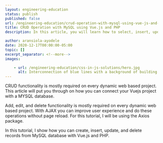 ```yaml
---
layout: engineering-education
status: publish
published: false
url: /engineering-education/crud-operation-with-mysql-using-vue-js-and-php/
title: CRUD Operation with MySQL using Vue.js and PHP
description: In this article, you will learn how to select, insert, update, and delete records from a MySQL database with Vue.js and PHP.

author: aransiola-ayodele
date: 2020-12-17T00:00:00-05:00
topic: []
excerpt_separator: <!--more-->
images:

    - url: /engineering-education/css-in-js-solutions/hero.jpg
      alt: Interconnection of blue lines with a background of building
---
```

CRUD functionality is mostly required on every dynamic web based project. This article will put you through on how you can connect your Vuejs project with a MYSQL database.
<!--more-->

Add, edit, and delete functionality is mostly required on every dynamic web based project. With AJAX you can improve user experience and do these operations without page reload. For this tutorial, I will be using the Axios package.

In this tutorial, I show how you can create, insert, update, and delete records from MySQL database with Vue.js and PHP.
